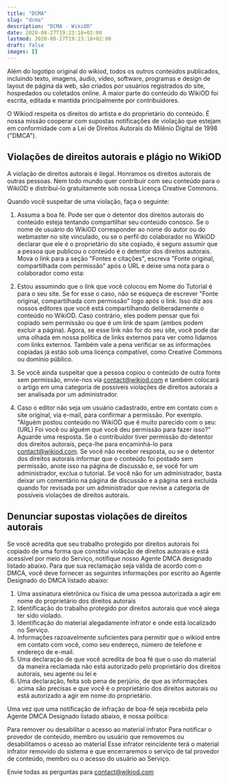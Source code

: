 ```yaml
---
title: "DCMA"
slug: "dcma"
description: "DCMA - WikiOD"
date: 2020-08-27T19:23:18+02:00
lastmod: 2020-08-27T19:23:18+02:00
draft: false
images: []
---
```


Além do logotipo original do wikiod, todos os outros conteúdos publicados, incluindo texto, imagens, áudio, vídeo, software, programas e design de layout de página da web, são criados por usuários registrados do site, hospedados ou coletados online. A maior parte do conteúdo do WikiOD foi escrita, editada e mantida principalmente por contribuidores.

O Wikiod respeita os direitos do artista e do proprietário do conteúdo. É nossa missão cooperar com supostas notificações de violação que estejam em conformidade com a Lei de Direitos Autorais do Milênio Digital de 1998 ("DMCA").

## Violações de direitos autorais e plágio no WikiOD

A violação de direitos autorais é ilegal. Honramos os direitos autorais de outras pessoas. Nem todo mundo quer contribuir com seu conteúdo para o WikiOD e distribuí-lo gratuitamente sob nossa Licença Creative Commons.

Quando você suspeitar de uma violação, faça o seguinte:

1. Assuma a boa fé. Pode ser que o detentor dos direitos autorais do conteúdo esteja tentando compartilhar seu conteúdo conosco. Se o nome de usuário do WikiOD corresponder ao nome do autor ou do webmaster no site vinculado, ou se o perfil do colaborador no WikiOD declarar que ele é o proprietário do site copiado, é seguro assumir que a pessoa que publicou o conteúdo é o detentor dos direitos autorais. Mova o link para a seção "Fontes e citações", escreva "Fonte original, compartilhada com permissão" após o URL e deixe uma nota para o colaborador como esta:

2. Estou assumindo que o link que você colocou em Nome do Tutorial é para o seu site. Se for esse o caso, não se esqueça de escrever "Fonte original, compartilhada com permissão" logo após o link. Isso diz aos nossos editores que você está compartilhando deliberadamente o conteúdo no WikiOD. Caso contrário, eles podem pensar que foi copiado sem permissão ou que é um link de spam (ambos podem excluir a página). Agora, se esse link não for do seu site, você pode dar uma olhada em nossa política de links externos para ver como lidamos com links externos. Também vale a pena verificar se as informações copiadas já estão sob uma licença compatível, como Creative Commons ou domínio público.

3. Se você ainda suspeitar que a pessoa copiou o conteúdo de outra fonte sem permissão, envie-nos via contact@wikiod.com e também colocará o artigo em uma categoria de possíveis violações de direitos autorais a ser analisada por um administrador.

4. Caso o editor não seja um usuário cadastrado, entre em contato com o site original, via e-mail, para confirmar a permissão. Por exemplo. "Alguém postou conteúdo no WikiOD que é muito parecido com o seu: (URL) Foi você ou alguém que você deu permissão para fazer isso?" Aguarde uma resposta. Se o contribuidor tiver permissão do detentor dos direitos autorais, peça-lhe para encaminhá-lo para contact@wikiod.com. Se você não receber resposta, ou se o detentor dos direitos autorais informar que o conteúdo foi postado sem permissão, anote isso na página de discussão e, se você for um administrador, exclua o tutorial. Se você não for um administrador, basta deixar um comentário na página de discussão e a página será excluída quando for revisada por um administrador que revise a categoria de possíveis violações de direitos autorais.

## Denunciar supostas violações de direitos autorais

Se você acredita que seu trabalho protegido por direitos autorais foi copiado de uma forma que constitui violação de direitos autorais e está acessível por meio do Serviço, notifique nosso Agente DMCA designado listado abaixo. Para que sua reclamação seja válida de acordo com o DMCA, você deve fornecer as seguintes informações por escrito ao Agente Designado do DMCA listado abaixo:

1. Uma assinatura eletrônica ou física de uma pessoa autorizada a agir em nome do proprietário dos direitos autorais
2. Identificação do trabalho protegido por direitos autorais que você alega ter sido violado.
3. Identificação do material alegadamente infrator e onde está localizado no Serviço.
4. Informações razoavelmente suficientes para permitir que o wikiod entre em contato com você, como seu endereço, número de telefone e endereço de e-mail.
5. Uma declaração de que você acredita de boa fé que o uso do material da maneira reclamada não está autorizado pelo proprietário dos direitos autorais, seu agente ou lei e
6. Uma declaração, feita sob pena de perjúrio, de que as informações acima são precisas e que você é o proprietário dos direitos autorais ou está autorizado a agir em nome do proprietário.

Uma vez que uma notificação de infração de boa-fé seja recebida pelo Agente DMCA Designado listado abaixo, é nossa política:

Para remover ou desabilitar o acesso ao material infrator Para notificar o provedor de conteúdo, membro ou usuário que removemos ou desabilitamos o acesso ao material Esse infrator reincidente terá o material infrator removido do sistema e que encerraremos o serviço de tal provedor de conteúdo, membro ou o acesso do usuário ao Serviço.

Envie todas as perguntas para contact@wikiod.com
